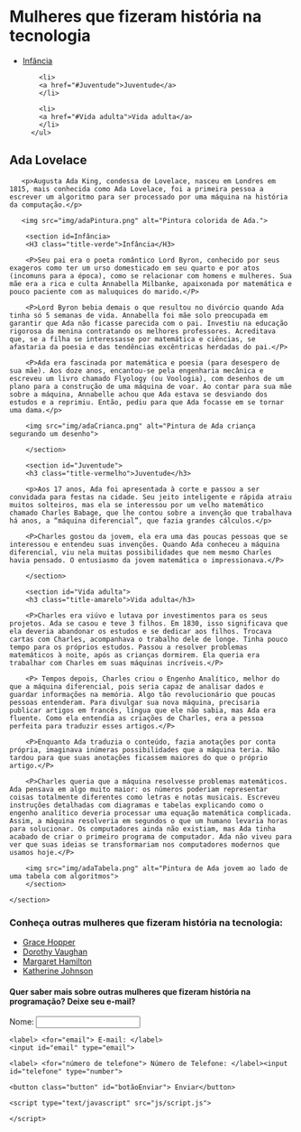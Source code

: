 <!doctype html>
<html>
  <head>
  <title> Ada Lovelace </title>
  <link href="css/style.css" rel="stylesheet">
  </head> 
  <body>
    <H1>Mulheres que fizeram história na tecnologia</H1>
    <nav class="principal">
      <ul>
        <li>
        <a href="#Infância">Infância</a>
        </li>
       
        <li>
        <a href="#Juventude">Juventude</a>
        </li>
       
        <li>
        <a href="#Vida adulta">Vida adulta</a>
        </li>
      </ul>
 </nav>
    <section>
        <h2>Ada Lovelace</h2>

       <p>Augusta Ada King, condessa de Lovelace, nasceu em Londres em 1815, mais conhecida como Ada Lovelace, foi a primeira pessoa a escrever um algoritmo para ser processado por uma máquina na história da computação.</p>

       <img src="img/adaPintura.png" alt="Pintura colorida de Ada.">

        <section id=Infância>
        <H3 class="title-verde">Infância</H3>

        <P>Seu pai era o poeta romântico Lord Byron, conhecido por seus exageros como ter um urso domesticado em seu quarto e por atos (incomuns para a época), como se relacionar com homens e mulheres. Sua mãe era a rica e culta Annabella Milbanke, apaixonada por matemática e pouco paciente com as maluquices do marido.</P>

        <P>Lord Byron bebia demais o que resultou no divórcio quando Ada tinha só 5 semanas de vida. Annabella foi mãe solo preocupada em garantir que Ada não ficasse parecida com o pai. Investiu na educação rigorosa da menina contratando os melhores professores. Acreditava que, se a filha se interessasse por matemática e ciências, se afastaria da poesia e das tendências excêntricas herdadas do pai.</P>

        <P>Ada era fascinada por matemática e poesia (para desespero de sua mãe). Aos doze anos, encantou-se pela engenharia mecânica e escreveu um livro chamado Flyology (ou Voologia), com desenhos de um plano para a construção de uma máquina de voar. Ao contar para sua mãe sobre a máquina, Annabelle achou que Ada estava se desviando dos estudos e a reprimiu. Então, pediu para que Ada focasse em se tornar uma dama.</p>

        <img src="img/adaCrianca.png" alt="Pintura de Ada criança segurando um desenho">

        </section>

        <section id="Juventude">
        <h3 class="title-vermelho">Juventude</h3>

        <p>Aos 17 anos, Ada foi apresentada à corte e passou a ser convidada para festas na cidade. Seu jeito inteligente e rápida atraiu muitos solteiros, mas ela se interessou por um velho matemático chamado Charles Babage, que lhe contou sobre a invenção que trabalhava há anos, a “máquina diferencial”, que fazia grandes cálculos.</p>

        <P>Charles gostou da jovem, ela era uma das poucas pessoas que se interessou e entendeu suas invenções. Quando Ada conheceu a máquina diferencial, viu nela muitas possibilidades que nem mesmo Charles havia pensado. O entusiasmo da jovem matemática o impressionava.</P>

        </section>

        <section id="Vida adulta">
        <h3 class="title-amarelo">Vida adulta</h3>
       
        <P>Charles era viúvo e lutava por investimentos para os seus projetos. Ada se casou e teve 3 filhos. Em 1830, isso significava que ela deveria abandonar os estudos e se dedicar aos filhos. Trocava cartas com Charles, acompanhava o trabalho dele de longe. Tinha pouco tempo para os próprios estudos. Passou a resolver problemas matemáticos à noite, após as crianças dormirem. Ela queria era trabalhar com Charles em suas máquinas incríveis.</P>
        
        <P> Tempos depois, Charles criou o Engenho Analítico, melhor do que a máquina diferencial, pois seria capaz de analisar dados e guardar informações na memória. Algo tão revolucionário que poucas pessoas entenderam. Para divulgar sua nova máquina, precisaria publicar artigos em francês, língua que ele não sabia, mas Ada era fluente. Como ela entendia as criações de Charles, era a pessoa perfeita para traduzir esses artigos.</P>

        <P>Enquanto Ada traduzia o conteúdo, fazia anotações por conta própria, imaginava inúmeras possibilidades que a máquina teria. Não tardou para que suas anotações ficassem maiores do que o próprio artigo.</P>

        <P>Charles queria que a máquina resolvesse problemas matemáticos. Ada pensava em algo muito maior: os números poderiam representar coisas totalmente diferentes como letras e notas musicais. Escreveu instruções detalhadas com diagramas e tabelas explicando como o engenho analítico deveria processar uma equação matemática complicada. Assim, a máquina resolveria em segundos o que um humano levaria horas para solucionar. Os computadores ainda não existiam, mas Ada tinha acabado de criar o primeiro programa de computador. Ada não viveu para ver que suas ideias se transformariam nos computadores modernos que usamos hoje.</P>
        
        <img src="img/adaTabela.png" alt="Pintura de Ada jovem ao lado de uma tabela com algoritmos">
        </section>
    
    </section>

  <h3>Conheça outras mulheres que fizeram história na tecnologia:</h3>
 <nav>
    <ul>
        <li>
        <a href="https://pt.wikipedia.org/wiki/Grace_Hopper" target="/_blank">Grace Hopper</a>
        </li>
        <li>
        <a href="https://pt.wikipedia.org/wiki/Dorothy_Vaughan"target="/_blank">Dorothy Vaughan</a>
        </li>
        <li>
        <a href="https://pt.wikipedia.org/wiki/Margaret_Hamilton_(cientista_da_computação)"target="/_blank">Margaret Hamilton</a>
        </li>
        <li>
        <a
        href="https://pt.wikipedia.org/wiki/Katherine_Johnson"target="/_blank">Katherine Johnson</a>
      </li>
    </ul>
  </nav>
  
  <h4> Quer saber mais sobre outras mulheres que fizeram história na programação? Deixe seu e-mail? </h4>
  <form>
    <label> <for="nome"> Nome: </label>
    <input id="nome" type="text">
    
    <label> <for="email"> E-mail: </label>
    <input id="email" type="email">

    <label> <for="número de telefone"> Número de Telefone: </label><input id="telefone" type="number">

    <button class="button" id="botãoEnviar"> Enviar</button>
  </form>
  
    <script type="text/javascript" src="js/script.js">
  
    </script>
 
  </body>

<html/>
